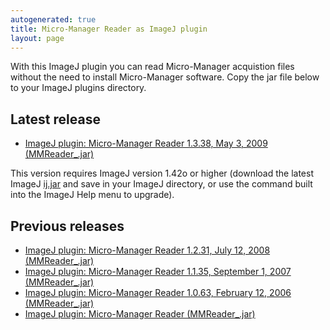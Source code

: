```yaml
---
autogenerated: true
title: Micro-Manager Reader as ImageJ plugin
layout: page
---
```


With this ImageJ plugin you can
read Micro-Manager acquistion files without the need to install
Micro-Manager software. Copy the jar file below to your ImageJ plugins
directory.

## Latest release

-   [ImageJ plugin: Micro-Manager Reader 1.3.38, May 3, 2009
    (MMReader\_.jar)](http://valelab.ucsf.edu/%7EMM/MMReader/1.3.38/MMReader_.jar)  

This version requires ImageJ version 1.42o or higher (download the
latest ImageJ [ij.jar](http://rsb.info.nih.gov/ij/ij.jar) and save in
your ImageJ directory, or use the command built into the ImageJ Help
menu to upgrade).

## Previous releases

-   [ImageJ plugin: Micro-Manager Reader 1.2.31, July 12, 2008
    (MMReader\_.jar)](http://valelab.ucsf.edu/%7Enenad/micro-manager/distribution/MMReader_1.2.31/MMReader_.jar)
-   [ImageJ plugin: Micro-Manager Reader 1.1.35, September 1, 2007
    (MMReader\_.jar)](http://valelab.ucsf.edu/%7Enenad/micro-manager/distribution/MMReader_1.1.35/MMReader_.jar)
-   [ImageJ plugin: Micro-Manager Reader 1.0.63, February 12, 2006
    (MMReader\_.jar)](http://valelab.ucsf.edu/%7Enenad/micro-manager/distribution/MMReader_1.0.63/MMReader_.jar)
-   [ImageJ plugin: Micro-Manager Reader
    (MMReader\_.jar)](http://valelab.ucsf.edu/%7Enenad/micro-manager/distribution/MMReader_.jar)
